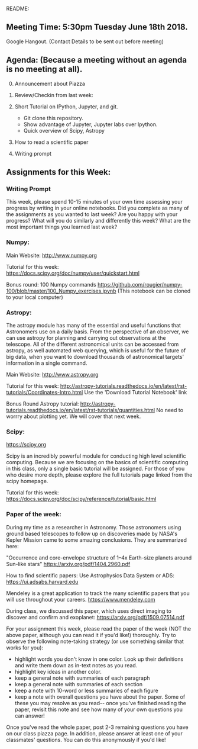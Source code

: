 README:

## Meeting Time: 5:30pm Tuesday June 18th 2018. 
Google Hangout. (Contact Details to be sent out before meeting)

## Agenda: (Because a meeting without an agenda is no meeting at all).

0) Announcement about Piazza 

1) Review/Checkin from last week:

2) Short Tutorial on IPython, Jupyter, and git.
   - Git clone this repository.
   - Show advantage of Jupyter, Jupyter labs over Ipython.
   - Quick overview of Scipy, Astropy

3) How to read a scientific paper

3) Writing prompt   

## Assignments for this Week:

### Writing Prompt

This week, please spend 10-15 minutes of your own time assessing your progress by writing in your online notebooks. Did you complete as many of the assignments as you wanted to last week? Are you happy with your progress? What will you do similarly and differently this week? What are the most important things you learned last week?

### Numpy:

Main Website:
http://www.numpy.org

Tutorial for this week:
https://docs.scipy.org/doc/numpy/user/quickstart.html

Bonus round: 100 Numpy commands 
https://github.com/rougier/numpy-100/blob/master/100_Numpy_exercises.ipynb
(This notebook can be cloned to your local computer)

### Astropy: 
The astropy module has many of the essential and useful functions that Astronomers use on a daily basis. 
From the perspective of an observer, we can use astropy for planning and carrying out observations at the telescope.
All of the different astronomical units can be accessed from astropy, as well automated web querying, which is useful
for the future of big data, when you want to download thousands of astronomical targets' information in a single command.

Main Website:
http://www.astropy.org

Tutorial for this week:
http://astropy-tutorials.readthedocs.io/en/latest/rst-tutorials/Coordinates-Intro.html
Use the 'Download Tutorial Notebook' link

Bonus Round Astropy tutorial:
http://astropy-tutorials.readthedocs.io/en/latest/rst-tutorials/quantities.html
No need to worrry about plotting yet. We will cover that next week.

### Scipy:
https://scipy.org

Scipy is an incredibly powerful module for conducting high level scientific computing. Because we are 
focusing on the basics of scientific computing in this class, only a single basic tutorial will be assigned.
For those of you who desire more depth, please explore the full tutorials page linked from the scipy homepage.

Tutorial for this week:  
https://docs.scipy.org/doc/scipy/reference/tutorial/basic.html  


### Paper of the week:
During my time as a researcher in Astronomy. Those astronomers using ground based telescopes to follow up
on discoveries made by NASA's Kepler Mission came to some amazing conclusions. They are summarized here:

"Occurrence and core-envelope structure of 1–4x Earth-size planets around Sun-like stars"
https://arxiv.org/pdf/1404.2960.pdf

How to find scientific papers: Use Astrophysics Data System or ADS:
https://ui.adsabs.harvard.edu

Mendeley is a great application to track the many scientific papers that you will use throughout your careers.
https://www.mendeley.com

During class, we discussed this paper, which uses direct imaging to discover and confirm and exoplanet:
https://arxiv.org/pdf/1509.07514.pdf



For your assignment this week, please read the paper of the week (NOT the above paper, although you can read it if you'd like!) thoroughly. Try to observe the following note-taking strategy (or use something similar that works for you):
- highlight words you don't know in one color. Look up their definitions and write them down as in-text notes as you read.
- highlight key ideas in another color.
- keep a general note with summaries of each paragraph
- keep a general note with summaries of each section
- keep a note with 10-word or less summaries of each figure
- keep a note with overall questions you have about the paper. Some of these you may resolve as you read-- once you've finished reading the paper, revisit this note and see how many of your own questions you can answer!

Once you've read the whole paper, post 2-3 remaining questions you have on our class piazza page. In addition, please answer at least one of your classmates' questions. You can do this anonymously if you'd like!
